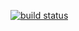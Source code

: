 [![build status](https://secure.travis-ci.org/vtsvang/ejs-bundler.png)](http://travis-ci.org/vtsvang/ejs-bundler)
